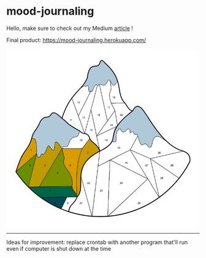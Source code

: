 # mood-journaling
 
Hello, make sure to check out my Medium [article](https://towardsdatascience.com/build-a-flask-heroku-mood-tracker-web-app-using-the-spotify-api-14b3b5c92ac9?source=user_profile---------0-------------------------------) !

Final product: https://mood-journaling.herokuapp.com/ 

![](https://github.com/irenechang1510/mood-journaling/blob/main/Screen%20Shot%202021-11-09%20at%2015.35.06.png)


-------
Ideas for improvement: replace crontab with another program that'll run even if computer is shut down at the time

